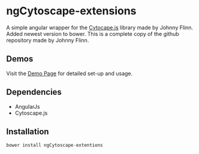 ngCytoscape-extensions
=============

A simple angular wrapper for the [Cytocape.js](http://js.cytoscape.org/) library made by Johnny Flinn. Added newest version to bower. This is a complete copy of the github repository made by Johnny Flinn. 

Demos
-----------
Visit the [Demo Page](http://johnnyflinn.github.io/ngCytoscape) for detailed set-up and usage.

Dependencies
-----------
* AngularJs
* Cytoscape.js

## Installation

```javascript
bower install ngCytoscape-extentions
``` 
